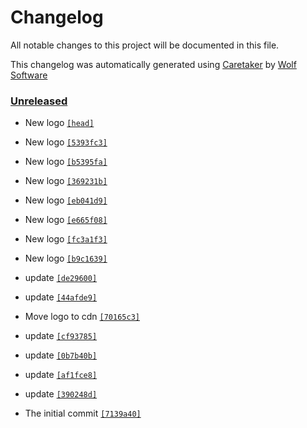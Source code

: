 # Changelog

All notable changes to this project will be documented in this file.


This changelog was automatically generated using [Caretaker](https://github.com/DevelopersToolbox/caretaker) by [Wolf Software](https://github.com/WolfSoftware)

### [Unreleased](https://github.com/CICDToolbox/github-linguist/compare/v0.1.0...HEAD)

- New logo [`[head]`](https://github.com/CICDToolbox/github-linguist/commit/)

- New logo [`[5393fc3]`](https://github.com/CICDToolbox/github-linguist/commit/5393fc38937b9708e348ef35a2609c715196da1d)

- New logo [`[b5395fa]`](https://github.com/CICDToolbox/github-linguist/commit/b5395fa50cdba19f5afaca405225dc4dd685e902)

- New logo [`[369231b]`](https://github.com/CICDToolbox/github-linguist/commit/369231bcd8e0310e192951b26865818af27ea70d)

- New logo [`[eb041d9]`](https://github.com/CICDToolbox/github-linguist/commit/eb041d955dd4b341cd2e25aee823e5559dba4dd1)

- New logo [`[e665f08]`](https://github.com/CICDToolbox/github-linguist/commit/e665f0811bd79063db74f05b976936755650653a)

- New logo [`[fc3a1f3]`](https://github.com/CICDToolbox/github-linguist/commit/fc3a1f378173ad41304ee89c5a6b617c0f920802)

- New logo [`[b9c1639]`](https://github.com/CICDToolbox/github-linguist/commit/b9c16393de5750d0bb4f04331693be0ef0c4015c)

- update [`[de29600]`](https://github.com/CICDToolbox/github-linguist/commit/de29600a998f99047dd47df85c9feddce0818c18)

- update [`[44afde9]`](https://github.com/CICDToolbox/github-linguist/commit/44afde9ac88b495a6629f0664bddd72ba7900d56)

- Move logo to cdn [`[70165c3]`](https://github.com/CICDToolbox/github-linguist/commit/70165c342aff87e74623ffcd0290a9834338dbe4)

- update [`[cf93785]`](https://github.com/CICDToolbox/github-linguist/commit/cf93785cbb6d2da650885175948b104673b2d9a5)

- update [`[0b7b40b]`](https://github.com/CICDToolbox/github-linguist/commit/0b7b40b736f1e91929ae6f4d37bda71c610507de)

- update [`[af1fce8]`](https://github.com/CICDToolbox/github-linguist/commit/af1fce8bc1de7eb94ffe1e85c1ffcd8f97a5d41d)

- update [`[390248d]`](https://github.com/CICDToolbox/github-linguist/commit/390248db3111c7bbc56db539504562d6f77fe794)

- The initial commit [`[7139a40]`](https://github.com/CICDToolbox/github-linguist/commit/7139a402c61003d84c8209893bdb5a682f2e5c92)


